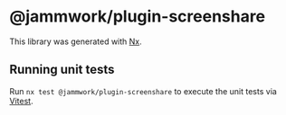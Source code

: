 # @jammwork/plugin-screenshare

This library was generated with [Nx](https://nx.dev).

## Running unit tests

Run `nx test @jammwork/plugin-screenshare` to execute the unit tests via [Vitest](https://vitest.dev/).
